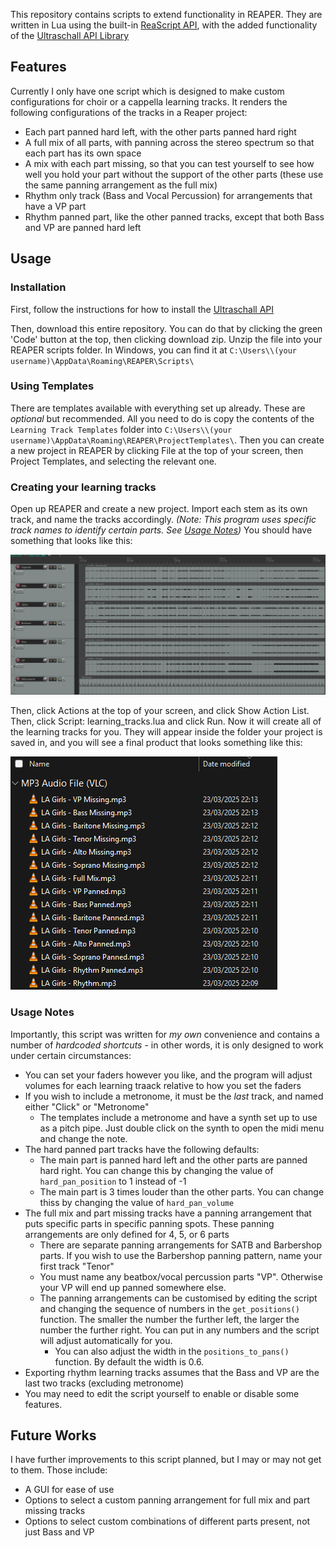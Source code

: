 This repository contains scripts to extend functionality in REAPER.
They are written in Lua using the built-in [ReaScript API](https://www.reaper.fm/sdk/reascript/reascript.php), with the added functionality of the [Ultraschall API Library](https://mespotin.uber.space/Ultraschall/US_Api_Introduction_and_Concepts.html)

## Features
Currently I only have one script which is designed to make custom configurations for choir or a cappella learning tracks. It renders the following configurations of the tracks in a Reaper project:
- Each part panned hard left, with the other parts panned hard right
- A full mix of all parts, with panning across the stereo spectrum so that each part has its own space
- A mix with each part missing, so that you can test yourself to see how well you hold your part without the support of the other parts (these use the same panning arrangement as the full mix)
- Rhythm only track (Bass and Vocal Percussion) for arrangements that have a VP part
- Rhythm panned part, like the other panned tracks, except that both Bass and VP are panned hard left

## Usage
### Installation
First, follow the instructions for how to install the [Ultraschall API](https://mespotin.uber.space/Ultraschall/US_Api_Introduction_and_Concepts.html#:~:text=%5E%20How%20to%20install%20Ultraschall%20API)

Then, download this entire repository. You can do that by clicking the green 'Code' button at the top, then clicking download zip. Unzip the file into your REAPER scripts folder. In Windows, you can find it at `C:\Users\\(your username)\AppData\Roaming\REAPER\Scripts\`

### Using Templates
There are templates available with everything set up already. These are _optional_ but recommended. All you need to do is copy the contents of the `Learning Track Templates` folder into `C:\Users\\(your username)\AppData\Roaming\REAPER\ProjectTemplates\`. Then you can create a new project in REAPER by clicking File at the top of your screen, then Project Templates, and selecting the relevant one.

### Creating your learning tracks
Open up REAPER and create a new project. Import each stem as its own track, and name the tracks accordingly. _(Note: This program uses specific track names to identify certain parts. See [Usage Notes](https://github.com/abhchow/reaper_scripts?tab=readme-ov-file#usage-notes))_ You should have something that looks like this:

![image](readme_examples/project_example.png)

Then, click Actions at the top of your screen, and click Show Action List. Then, click Script: learning_tracks.lua and click Run. Now it will create all of the learning tracks for you. They will appear inside the folder your project is saved in, and you will see a final product that looks something like this:

![image](readme_examples/export_example.png)



### Usage Notes
Importantly, this script was written for _my own_ convenience and contains a number of _hardcoded shortcuts_ - in other words, it is only designed to work under certain circumstances:
- You can set your faders however you like, and the program will adjust volumes for each learning traack relative to how you set the faders
- If you wish to include a metronome, it must be the _last_ track, and named either "Click" or "Metronome"
  - The templates include a metronome and have a synth set up to use as a pitch pipe. Just double click on the synth to open the midi menu and change the note.
- The hard panned part tracks have the following defaults:
  - The main part is panned hard left and the other parts are panned hard right. You can change this by changing the value of `hard_pan_position` to 1 instead of -1
  - The main part is 3 times louder than the other parts. You can change thiss by changing the value of `hard_pan_volume`
- The full mix and part missing tracks have a panning arrangement that puts specific parts in specific panning spots. These panning arrangements are only defined for 4, 5, or 6 parts
  - There are separate panning arrangements for SATB and Barbershop parts. If you wish to use the Barbershop panning pattern, name your first track "Tenor"
  - You must name any beatbox/vocal percussion parts "VP". Otherwise your VP will end up panned somewhere else.
  - The panning arrangements can be customised by editing the script and changing the sequence of numbers in the `get_positions()` function. The smaller the number the further left, the larger the number the further right. You can put in any numbers and the script will adjust automatically for you.
    - You can also adjust the width in the `positions_to_pans()` function. By default the width is 0.6.
- Exporting rhythm learning tracks assumes that the Bass and VP are the last two tracks (excluding metronome)
- You may need to edit the script yourself to enable or disable some features. 


## Future Works
I have further improvements to this script planned, but I may or may not get to them. Those include:
- A GUI for ease of use
- Options to select a custom panning arrangement for full mix and part missing tracks
- Options to select custom combinations of different parts present, not just Bass and VP
